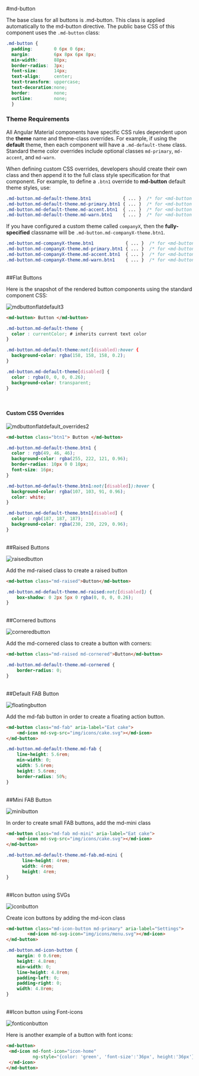 #md-button


The base class for all buttons is .md-button. This class is applied automatically to the md-button directive. The public base CSS of this component uses the `.md-button` class:

```css
.md-button {      
  padding:        0 6px 0 6px;
  margin:         6px 8px 6px 8px;
  min-width:      88px;
  border-radius:  3px;
  font-size:      14px;
  text-align:     center;
  text-transform: uppercase;
  text-decoration:none;
  border:         none;
  outline:        none;
  }
```

### Theme Requirements

All Angular Material components have specific CSS rules dependent upon the **theme** name and theme-class overrides.
For example, if using the **default** theme, then each component will have a `.md-default-theme` class. Standard theme color overrides include optional classes `md-primary`, `md-accent`, and `md-warn`.

When defining custom CSS overrides, developers should create their own class and then append it to the full class style specification for that component. For example, to define a `.btn1` override to **md-button** default theme styles,  use:

```css
.md-button.md-default-theme.btn1            { ... }  /* for <md-button class="btn1" ...> */
.md-button.md-default-theme.md-primary.btn1 { ... }  /* for <md-button class="md-primary btn1" ...> */
.md-button.md-default-theme.md-accent.btn1  { ... }  /* for <md-button class="md-accent btn1" ...> */
.md-button.md-default-theme.md-warn.btn1    { ... }  /* for <md-button class="md-warn btn1" ...> */
```

If you have configured a custom theme called `companyX`, then the **fully-specified** classname will be `.md-button.md-companyX-theme.btn1`.

```css
.md-button.md-companyX-theme.btn1            { ... }  /* for <md-button class="btn1" /> */
.md-button.md-companyX-theme.md-primary.btn1 { ... }  /* for <md-button class="md-primary btn1" /> */
.md-button.md-companyX-theme.md-accent.btn1  { ... }  /* for <md-button class="md-accent btn1" /> */
.md-button.md-companyX-theme.md-warn.btn1    { ... }  /* for <md-button class="md-warn btn1" /> */
```


<br/>
##Flat Buttons

Here is the snapshot of the rendered button components using the standard component CSS:

![mdbuttonflatdefault3](https://cloud.githubusercontent.com/assets/210413/7945984/bda14884-0939-11e5-9196-131ded20ca77.png)

```html 
<md-button> Button </md-button> 
```
```css
.md-button.md-default-theme { 
  color : currentColor; # inherits current text color
}
```

```css
.md-button.md-default-theme:not([disabled):hover { 
  background-color: rgba(158, 158, 158, 0.2);
}
```
```css
.md-button.md-default-theme[disabled] { 
  color : rgba(0, 0, 0, 0.26);
  background-color: transparent;
}
```

<br/>

#### Custom CSS Overrides 

![mdbuttonflatdefault_overrides2](https://cloud.githubusercontent.com/assets/210413/7945987/c1b1c700-0939-11e5-879c-ba804ca03267.png)


```html 
<md-button class="btn1"> Button </md-button> 
```
```css
.md-button.md-default-theme.btn1 { 
  color : rgb(49, 46, 46);
  background-color: rgba(255, 222, 121, 0.96);
  border-radius: 10px 0 0 10px;
  font-size: 16px;
}
```

```css
.md-button.md-default-theme.btn1:not([disabled]):hover { 
  background-color: rgba(107, 103, 91, 0.96);
  color: white;
}
```

```css
.md-button.md-default-theme.btn1[disabled] { 
  color : rgb(187, 187, 187);
  background-color: rgba(230, 230, 229, 0.96);
}
```

<br/>
##Raised Buttons

![raisedbutton](https://cloud.githubusercontent.com/assets/1292882/7254163/fe898728-e849-11e4-943b-a9cd88ec9573.PNG)

Add the md-raised class to create a raised button

```html
<md-button class="md-raised">Button</md-button>
```

```css
.md-button.md-default-theme.md-raised:not([disabled]) {
    box-shadow: 0 2px 5px 0 rgba(0, 0, 0, 0.26);
}
```

<br/>
##Cornered buttons

![corneredbutton](https://cloud.githubusercontent.com/assets/1292882/7254379/682592ac-e84b-11e4-8d33-78314cea8bda.PNG)

Add the md-cornered class to create a button with corners:

```html
<md-button class="md-raised md-cornered">Button</md-button>
```

```css
.md-button.md-default-theme.md-cornered {
    border-radius: 0; 
}
```

<br/>
##Default FAB Button

![floatingbutton](https://cloud.githubusercontent.com/assets/1292882/7254736/8fec7ee8-e84d-11e4-9cf9-58ea9221c3c2.PNG)

Add the md-fab button in order to create a floating action button.

```html
<md-button class="md-fab" aria-label="Eat cake">
	<md-icon md-svg-src="img/icons/cake.svg"></md-icon>
</md-button>
```
```css
.md-button.md-default-theme.md-fab {
	line-height: 5.6rem;
	min-width: 0;
	width: 5.6rem;
	height: 5.6rem;
	border-radius: 50%;
}
```

<br/>
##Mini FAB Button

![minibutton](https://cloud.githubusercontent.com/assets/1292882/7273617/1fcca280-e8fe-11e4-9588-231a9e860be1.PNG)

In order to create small FAB buttons, add the md-mini class

```html
<md-button class="md-fab md-mini" aria-label="Eat cake">
	<md-icon md-svg-src="img/icons/cake.svg"></md-icon>
</md-button>
```

```css
.md-button.md-default-theme.md-fab.md-mini {
      line-height: 4rem;
      width: 4rem;
      height: 4rem;
}
```

<br/>
##Icon button using SVGs

![iconbutton](https://cloud.githubusercontent.com/assets/1292882/7273908/d701bd8a-e900-11e4-84c7-44c580c7372d.PNG)

Create icon buttons by adding the md-icon class

```html
<md-button class="md-icon-button md-primary" aria-label="Settings">
        <md-icon md-svg-icon="img/icons/menu.svg"></md-icon>
</md-button>
```
```css
.md-button.md-icon-button {
    margin: 0 0.6rem;
    height: 4.8rem;
    min-width: 0;
    line-height: 4.8rem;
    padding-left: 0;
    padding-right: 0;
    width: 4.8rem; 
}
```

<br/>
##Icon button using Font-icons


![fonticonbutton](https://cloud.githubusercontent.com/assets/1292882/7670414/f57721ba-fcab-11e4-9a22-67970063797c.PNG)

Here is another example of a button with font icons:

```html
<md-button>
 <md-icon md-font-icon="icon-home" 
          ng-style="{color: 'green', 'font-size':'36px', height:'36px'}" >
 </md-icon>
</md-button>
```



